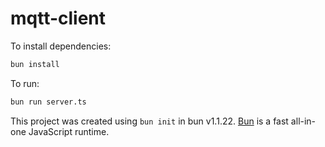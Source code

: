 # mqtt-client

To install dependencies:

```bash
bun install
```

To run:

```bash
bun run server.ts
```

This project was created using `bun init` in bun v1.1.22. [Bun](https://bun.sh) is a fast all-in-one JavaScript runtime.

<!-- TODO: Create a script to reload mosquitto (Read MQTT Basic files, and implement it)-->
